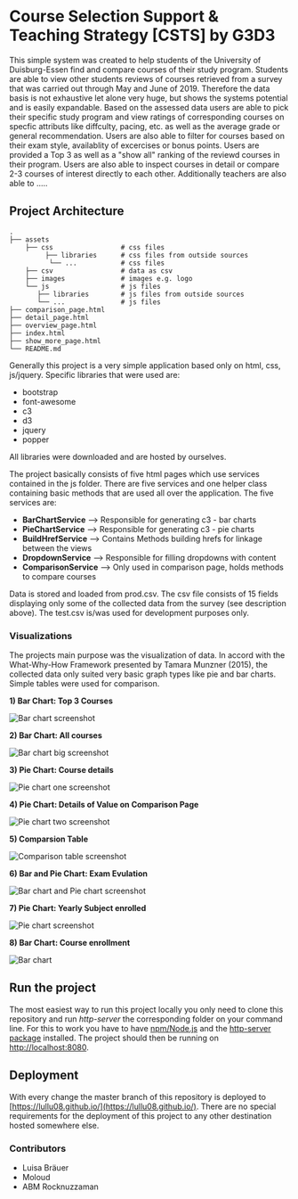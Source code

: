 # Course Selection Support & Teaching Strategy [CSTS] by G3D3
This simple system was created to help students of the University of Duisburg-Essen find and compare courses of their study program. Students are able to view other students reviews of courses retrieved from a survey that was carried out through May and June of 2019. Therefore the data basis is not exhaustive let alone very huge, but shows the systems potential and is easily expandable.
Based on the assessed data users are able to pick their specific study program and view ratings of corresponding courses on specfic attributs like diffculty, pacing, etc. as well as the average grade or general recommendation. Users are also able to filter for courses based on their exam style, availablity of excercises or bonus points. Users are provided a Top 3 as well as a "show all" ranking of the reviewd courses in their program. Users are also able to inspect courses in detail or compare 2-3 courses of interest directly to each other. Additionally teachers are also able to .....

## Project Architecture
    .
    ├── assets                  
        ├── css                 # css files
             ├── libraries      # css files from outside sources
              └── ...           # css files 
        ├── csv                 # data as csv 
        ├── images              # images e.g. logo
        └── js                  # js files
           ├── libraries        # js files from outside sources
           └── ...              # js files
    ├── comparison_page.html                    
    ├── detail_page.html          
    ├── overview_page.html
    ├── index.html
    ├── show_more_page.html
    └── README.md

Generally this project is a very simple application based only on html, css, js/jquery. 
Specific libraries that were used are:
* bootstrap
* font-awesome
* c3
* d3
* jquery
* popper

All libraries were downloaded and are hosted by ourselves. 

The project basically consists of five html pages which use services contained in the js folder. There are five services and one helper class containing basic methods that are used all over the application.
The five services are:
* **BarChartService**   --> Responsible for generating c3 - bar charts
* **PieChartService**   --> Responsible for generating c3 - pie charts
* **BuildHrefService**  --> Contains Methods building hrefs for linkage between the views
* **DropdownService**   --> Responsible for filling dropdowns with content
* **ComparisonService** --> Only used in comparison page, holds methods to compare courses

Data is stored and loaded from prod.csv. The csv file consists of 15 fields displaying only some of the collected data from the survey (see description above). The test.csv is/was used for development purposes only.

### Visualizations
The projects main purpose was the visualization of data. In accord with the What-Why-How Framework presented by Tamara Munzner (2015), the collected data only suited very basic graph types like pie and bar charts. Simple tables were used for comparison.

**1) Bar Chart: Top 3 Courses**

![Bar chart screenshot](https://github.com/Lullu08/Lullu08.github.io/blob/master/assets/images/bar_chart_small.png)



**2) Bar Chart: All courses**

![Bar chart big screenshot](https://github.com/Lullu08/Lullu08.github.io/blob/master/assets/images/bar_chart_big.png)



**3) Pie Chart: Course details**

![Pie chart one screenshot](https://github.com/Lullu08/Lullu08.github.io/blob/master/assets/images/pie_chart1.png)



**4) Pie Chart: Details of Value on Comparison Page**

![Pie chart two screenshot](https://github.com/Lullu08/Lullu08.github.io/blob/master/assets/images/pie_chart2.png)



**5) Comparsion Table**

![Comparison table screenshot](https://github.com/Lullu08/Lullu08.github.io/blob/master/assets/images/comparison_table.png)



**6) Bar and Pie Chart: Exam Evulation**

![Bar chart and Pie chart screenshot](https://github.com/sadin69/CSTS/blob/master/assets/images/Exam_evu.png)




**7) Pie Chart: Yearly Subject enrolled**

![Pie chart screenshot](https://github.com/sadin69/CSTS/blob/master/assets/images/Sub_enr.png)



**8) Bar Chart: Course enrollment**

![Bar chart ](https://github.com/sadin69/CSTS/blob/master/assets/images/Course_inf.png)



## Run the project
The most easiest way to run this project locally you only need to clone this repository and run *http-server* the corresponding folder on your command line. For this to work you have to have [npm/Node.js](https://www.npmjs.com/get-npm) and the [http-server package](https://www.npmjs.com/package/http-server) installed. The project should then be running on [http://localhost:8080](http://localhost:8080).

## Deployment
With every change the master branch of this repository is deployed to [https://lullu08.github.io/](https://lullu08.github.io/). There are no special requirements for the deployment of this project to any other destination hosted somewhere else. 

### Contributors
* Luisa Bräuer 
* Moloud
* ABM Rocknuzzaman
